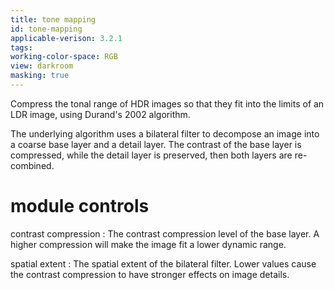 ```yaml
---
title: tone mapping
id: tone-mapping
applicable-verison: 3.2.1
tags: 
working-color-space: RGB 
view: darkroom
masking: true
---
```


Compress the tonal range of HDR images so that they fit into the limits of an LDR image, using Durand's 2002 algorithm. 

The underlying algorithm uses a bilateral filter to decompose an image into a coarse base layer and a detail layer. The contrast of the base layer is compressed, while the detail layer is preserved, then both layers are re-combined.

# module controls

contrast compression
: The contrast compression level of the base layer. A higher compression will make the image fit a lower dynamic range.

spatial extent
: The spatial extent of the bilateral filter. Lower values cause the contrast compression to have stronger effects on image details.
